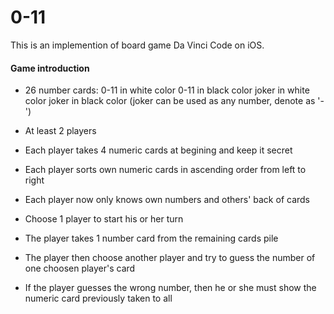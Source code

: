 # 0-11

This is an implemention of board game Da Vinci Code on iOS.

#### Game introduction

- 26 number cards:
0-11 in white color
0-11 in black color
joker in white color
joker in black color
(joker can be used as any number, denote as '-')

- At least 2 players 

- Each player takes 4 numeric cards at begining and keep it secret

- Each player sorts own numeric cards in ascending order from left to right

- Each player now only knows own numbers and others' back of cards

- Choose 1 player to start his or her turn

- The player takes 1 number card from the remaining cards pile

- The player then choose another player and try to guess the number of one choosen player's card

- If the player guesses the wrong number, then he or she must show the numeric card previously taken to all